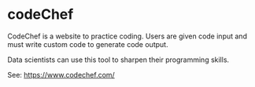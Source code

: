 # codeChef

CodeChef is a website to practice coding. Users are given code input and must write custom code to generate code output.

Data scientists can use this tool to sharpen their programming skills.

See: https://www.codechef.com/
